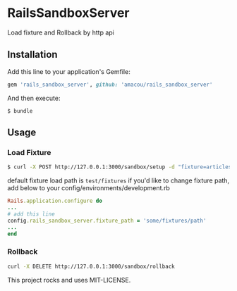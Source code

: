 # RailsSandboxServer

Load fixture and Rollback by http api

## Installation

Add this line to your application's Gemfile:

```ruby
gem 'rails_sandbox_server', github: 'amacou/rails_sandbox_server'
```

And then execute:

    $ bundle

## Usage

### Load Fixture

```sh
$ curl -X POST http://127.0.0.1:3000/sandbox/setup -d "fixture=articles"
```

default fixture load path is `test/fixtures`
if you'd like to change fixture path, add below to your config/environments/development.rb

```ruby
Rails.application.configure do
...
# add this line
config.rails_sandbox_server.fixture_path = 'some/fixtures/path'
...
end
```

### Rollback

```sh
curl -X DELETE http://127.0.0.1:3000/sandbox/rollback
```

This project rocks and uses MIT-LICENSE.
